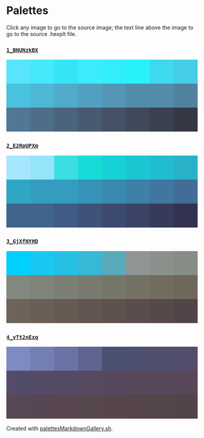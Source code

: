 # Palettes

Click any image to go to the source image; the text line above the image to go to the source .hexplt file.

### [`1_BNUNzkBX`](1_BNUNzkBX.hexplt)

[ ![1_BNUNzkBX.png](1_BNUNzkBX.png) ](1_BNUNzkBX.png)

### [`2_E2RpUPXm`](2_E2RpUPXm.hexplt)

[ ![2_E2RpUPXm.png](2_E2RpUPXm.png) ](2_E2RpUPXm.png)

### [`3_GjXfNYHD`](3_GjXfNYHD.hexplt)

[ ![3_GjXfNYHD.png](3_GjXfNYHD.png) ](3_GjXfNYHD.png)

### [`4_vTt2nExq`](4_vTt2nExq.hexplt)

[ ![4_vTt2nExq.png](4_vTt2nExq.png) ](4_vTt2nExq.png)

Created with [palettesMarkdownGallery.sh](https://github.com/earthbound19/_ebDev/blob/master/scripts/imgAndVideo/palettesMarkdownGallery.sh).